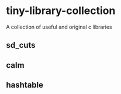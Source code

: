# tiny-library-collection
A collection of useful and original c libraries

## sd_cuts

## calm

## hashtable


